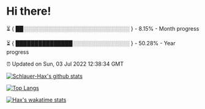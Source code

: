 # Hi there!

⏳ { ██░░░░░░░░░░░░░░░░░░░░░░░░░░░░ } - 8.15% - Month progress

⏳ { ███████████████░░░░░░░░░░░░░░░ } - 50.28% - Year progress

⏰ Updated on Sun, 03 Jul 2022 12:38:34 GMT


[![Schlauer-Hax's github stats](https://github-readme-stats.vercel.app/api?username=Schlauer-Hax&show_icons=true&theme=dark&count_private=true)](https://github.com/Schlauer-Hax)


[![Top Langs](https://github-readme-stats.vercel.app/api/top-langs/?username=Schlauer-Hax&layout=compact&theme=dark)](https://github.com/Schlauer-Hax?tab=repositories)


[![Hax's wakatime stats](https://github-readme-stats.vercel.app/api/wakatime?username=Hax&theme=dark)](https://wakatime.com/@Hax)

